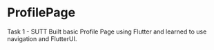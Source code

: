 # ProfilePage
Task 1 - SUTT 
Built basic Profile Page using Flutter and learned to use navigation and FlutterUI.

